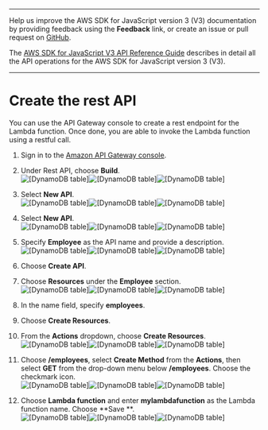 --------

Help us improve the AWS SDK for JavaScript version 3 \(V3\) documentation by providing feedback using the **Feedback** link, or create an issue or pull request on [GitHub](https://github.com/awsdocs/aws-sdk-for-javascript-v3)\.

 The [AWS SDK for JavaScript V3 API Reference Guide](https://docs.aws.amazon.com/AWSJavaScriptSDK/v3/latest/index.html) describes in detail all the API operations for the AWS SDK for JavaScript version 3 \(V3\)\.

--------

# Create the rest API<a name="api-gateway-invoking-lambda-run-create"></a>

You can use the API Gateway console to create a rest endpoint for the Lambda function\. Once done, you are able to invoke the Lambda function using a restful call\.



1. Sign in to the [Amazon API Gateway console](https://console.aws.amazon.com/apigateway)\.

1. Under Rest API, choose **Build**\.  
![\[DynamoDB table\]](http://docs.aws.amazon.com/sdk-for-javascript/v3/developer-guide/images/apigateway_example/picRest.png)![\[DynamoDB table\]](http://docs.aws.amazon.com/sdk-for-javascript/v3/developer-guide/)![\[DynamoDB table\]](http://docs.aws.amazon.com/sdk-for-javascript/v3/developer-guide/)

1. Select **New API**\.  
![\[DynamoDB table\]](http://docs.aws.amazon.com/sdk-for-javascript/v3/developer-guide/images/apigateway_example/PicNewAPI.png)![\[DynamoDB table\]](http://docs.aws.amazon.com/sdk-for-javascript/v3/developer-guide/)![\[DynamoDB table\]](http://docs.aws.amazon.com/sdk-for-javascript/v3/developer-guide/)

1. Select **New API**\.  
![\[DynamoDB table\]](http://docs.aws.amazon.com/sdk-for-javascript/v3/developer-guide/images/apigateway_example/PicNewAPI.png)![\[DynamoDB table\]](http://docs.aws.amazon.com/sdk-for-javascript/v3/developer-guide/)![\[DynamoDB table\]](http://docs.aws.amazon.com/sdk-for-javascript/v3/developer-guide/)

1. Specify **Employee** as the API name and provide a description\.  
![\[DynamoDB table\]](http://docs.aws.amazon.com/sdk-for-javascript/v3/developer-guide/images/apigateway_example/picEmployeeAPI.png)![\[DynamoDB table\]](http://docs.aws.amazon.com/sdk-for-javascript/v3/developer-guide/)![\[DynamoDB table\]](http://docs.aws.amazon.com/sdk-for-javascript/v3/developer-guide/)

1. Choose **Create API**\.

1. Choose **Resources** under the **Employee** section\.  
![\[DynamoDB table\]](http://docs.aws.amazon.com/sdk-for-javascript/v3/developer-guide/images/apigateway_example/picResources.png)![\[DynamoDB table\]](http://docs.aws.amazon.com/sdk-for-javascript/v3/developer-guide/)![\[DynamoDB table\]](http://docs.aws.amazon.com/sdk-for-javascript/v3/developer-guide/)

1. In the name field, specify **employees**\.

1. Choose **Create Resources**\.

1. From the **Actions** dropdown, choose **Create Resources**\.  
![\[DynamoDB table\]](http://docs.aws.amazon.com/sdk-for-javascript/v3/developer-guide/images/apigateway_example/picCreateResources.png)![\[DynamoDB table\]](http://docs.aws.amazon.com/sdk-for-javascript/v3/developer-guide/)![\[DynamoDB table\]](http://docs.aws.amazon.com/sdk-for-javascript/v3/developer-guide/)

1. Choose **/employees**, select **Create Method** from the **Actions**, then select **GET** from the drop\-down menu below **/employees**\. Choose the checkmark icon\.  
![\[DynamoDB table\]](http://docs.aws.amazon.com/sdk-for-javascript/v3/developer-guide/images/apigateway_example/picGet.png)![\[DynamoDB table\]](http://docs.aws.amazon.com/sdk-for-javascript/v3/developer-guide/)![\[DynamoDB table\]](http://docs.aws.amazon.com/sdk-for-javascript/v3/developer-guide/)

1. Choose **Lambda function** and enter **mylambdafunction** as the Lambda function name\. Choose **Save **\.  
![\[DynamoDB table\]](http://docs.aws.amazon.com/sdk-for-javascript/v3/developer-guide/images/apigateway_example/picLambda.png)![\[DynamoDB table\]](http://docs.aws.amazon.com/sdk-for-javascript/v3/developer-guide/)![\[DynamoDB table\]](http://docs.aws.amazon.com/sdk-for-javascript/v3/developer-guide/)